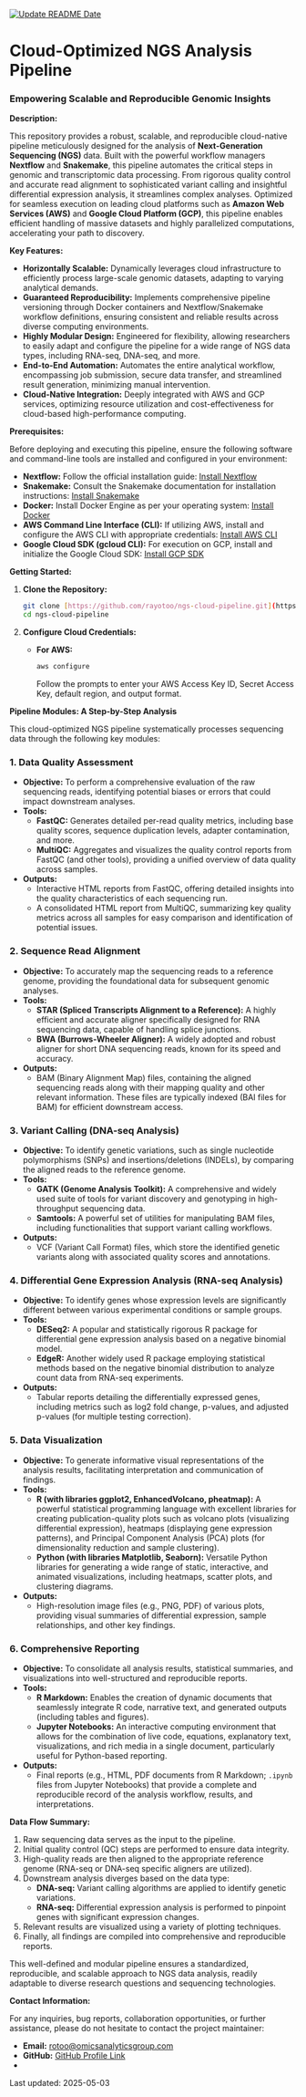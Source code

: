 [![Update README Date](https://github.com/rayotoo/Cloud-Based-NGS-Pipeline-Development/actions/workflows/update_readme_date.yml/badge.svg)](https://github.com/rayotoo/Cloud-Based-NGS-Pipeline-Development/actions/workflows/update_readme_date.yml)


# Cloud-Optimized NGS Analysis Pipeline

### Empowering Scalable and Reproducible Genomic Insights

**Description:**

This repository provides a robust, scalable, and reproducible cloud-native pipeline meticulously designed for the analysis of **Next-Generation Sequencing (NGS)** data. Built with the powerful workflow managers **Nextflow** and **Snakemake**, this pipeline automates the critical steps in genomic and transcriptomic data processing. From rigorous quality control and accurate read alignment to sophisticated variant calling and insightful differential expression analysis, it streamlines complex analyses. Optimized for seamless execution on leading cloud platforms such as **Amazon Web Services (AWS)** and **Google Cloud Platform (GCP)**, this pipeline enables efficient handling of massive datasets and highly parallelized computations, accelerating your path to discovery.

**Key Features:**

* **Horizontally Scalable:** Dynamically leverages cloud infrastructure to efficiently process large-scale genomic datasets, adapting to varying analytical demands.
* **Guaranteed Reproducibility:** Implements comprehensive pipeline versioning through Docker containers and Nextflow/Snakemake workflow definitions, ensuring consistent and reliable results across diverse computing environments.
* **Highly Modular Design:** Engineered for flexibility, allowing researchers to easily adapt and configure the pipeline for a wide range of NGS data types, including RNA-seq, DNA-seq, and more.
* **End-to-End Automation:** Automates the entire analytical workflow, encompassing job submission, secure data transfer, and streamlined result generation, minimizing manual intervention.
* **Cloud-Native Integration:** Deeply integrated with AWS and GCP services, optimizing resource utilization and cost-effectiveness for cloud-based high-performance computing.

**Prerequisites:**

Before deploying and executing this pipeline, ensure the following software and command-line tools are installed and configured in your environment:

* **Nextflow:** Follow the official installation guide: [Install Nextflow](https://www.nextflow.io/docs/latest/getstarted.html)
* **Snakemake:** Consult the Snakemake documentation for installation instructions: [Install Snakemake](https://snakemake.readthedocs.io/en/stable/getting_started/installation.html)
* **Docker:** Install Docker Engine as per your operating system: [Install Docker](https://docs.docker.com/get-docker/)
* **AWS Command Line Interface (CLI):** If utilizing AWS, install and configure the AWS CLI with appropriate credentials: [Install AWS CLI](https://docs.aws.amazon.com/cli/latest/userguide/getting-started-install.html)
* **Google Cloud SDK (gcloud CLI):** For execution on GCP, install and initialize the Google Cloud SDK: [Install GCP SDK](https://cloud.google.com/sdk/docs/install)

**Getting Started:**

1.  **Clone the Repository:**
    ```bash
    git clone [https://github.com/rayotoo/ngs-cloud-pipeline.git](https://github.com/rayotoo/ngs-cloud-pipeline.git)
    cd ngs-cloud-pipeline
    ```

2.  **Configure Cloud Credentials:**
    * **For AWS:**
        ```bash
        aws configure
        ```
        Follow the prompts to enter your AWS Access Key ID, Secret Access Key, default region, and output format.


**Pipeline Modules: A Step-by-Step Analysis**

This cloud-optimized NGS pipeline systematically processes sequencing data through the following key modules:

### 1. Data Quality Assessment

* **Objective:** To perform a comprehensive evaluation of the raw sequencing reads, identifying potential biases or errors that could impact downstream analyses.
* **Tools:**
    * **FastQC:** Generates detailed per-read quality metrics, including base quality scores, sequence duplication levels, adapter contamination, and more.
    * **MultiQC:** Aggregates and visualizes the quality control reports from FastQC (and other tools), providing a unified overview of data quality across samples.
* **Outputs:**
    * Interactive HTML reports from FastQC, offering detailed insights into the quality characteristics of each sequencing run.
    * A consolidated HTML report from MultiQC, summarizing key quality metrics across all samples for easy comparison and identification of potential issues.

### 2. Sequence Read Alignment

* **Objective:** To accurately map the sequencing reads to a reference genome, providing the foundational data for subsequent genomic analyses.
* **Tools:**
    * **STAR (Spliced Transcripts Alignment to a Reference):** A highly efficient and accurate aligner specifically designed for RNA sequencing data, capable of handling splice junctions.
    * **BWA (Burrows-Wheeler Aligner):** A widely adopted and robust aligner for short DNA sequencing reads, known for its speed and accuracy.
* **Outputs:**
    * BAM (Binary Alignment Map) files, containing the aligned sequencing reads along with their mapping quality and other relevant information. These files are typically indexed (BAI files for BAM) for efficient downstream access.

### 3. Variant Calling (DNA-seq Analysis)

* **Objective:** To identify genetic variations, such as single nucleotide polymorphisms (SNPs) and insertions/deletions (INDELs), by comparing the aligned reads to the reference genome.
* **Tools:**
    * **GATK (Genome Analysis Toolkit):** A comprehensive and widely used suite of tools for variant discovery and genotyping in high-throughput sequencing data.
    * **Samtools:** A powerful set of utilities for manipulating BAM files, including functionalities that support variant calling workflows.
* **Outputs:**
    * VCF (Variant Call Format) files, which store the identified genetic variants along with associated quality scores and annotations.

### 4. Differential Gene Expression Analysis (RNA-seq Analysis)

* **Objective:** To identify genes whose expression levels are significantly different between various experimental conditions or sample groups.
* **Tools:**
    * **DESeq2:** A popular and statistically rigorous R package for differential gene expression analysis based on a negative binomial model.
    * **EdgeR:** Another widely used R package employing statistical methods based on the negative binomial distribution to analyze count data from RNA-seq experiments.
* **Outputs:**
    * Tabular reports detailing the differentially expressed genes, including metrics such as log2 fold change, p-values, and adjusted p-values (for multiple testing correction).

### 5. Data Visualization

* **Objective:** To generate informative visual representations of the analysis results, facilitating interpretation and communication of findings.
* **Tools:**
    * **R (with libraries ggplot2, EnhancedVolcano, pheatmap):** A powerful statistical programming language with excellent libraries for creating publication-quality plots such as volcano plots (visualizing differential expression), heatmaps (displaying gene expression patterns), and Principal Component Analysis (PCA) plots (for dimensionality reduction and sample clustering).
    * **Python (with libraries Matplotlib, Seaborn):** Versatile Python libraries for generating a wide range of static, interactive, and animated visualizations, including heatmaps, scatter plots, and clustering diagrams.
* **Outputs:**
    * High-resolution image files (e.g., PNG, PDF) of various plots, providing visual summaries of differential expression, sample relationships, and other key findings.

### 6. Comprehensive Reporting

* **Objective:** To consolidate all analysis results, statistical summaries, and visualizations into well-structured and reproducible reports.
* **Tools:**
    * **R Markdown:** Enables the creation of dynamic documents that seamlessly integrate R code, narrative text, and generated outputs (including tables and figures).
    * **Jupyter Notebooks:** An interactive computing environment that allows for the combination of live code, equations, explanatory text, visualizations, and rich media in a single document, particularly useful for Python-based reporting.
* **Outputs:**
    * Final reports (e.g., HTML, PDF documents from R Markdown; `.ipynb` files from Jupyter Notebooks) that provide a complete and reproducible record of the analysis workflow, results, and interpretations.

**Data Flow Summary:**

1.  Raw sequencing data serves as the input to the pipeline.
2.  Initial quality control (QC) steps are performed to ensure data integrity.
3.  High-quality reads are then aligned to the appropriate reference genome (RNA-seq or DNA-seq specific aligners are utilized).
4.  Downstream analysis diverges based on the data type:
    * **DNA-seq:** Variant calling algorithms are applied to identify genetic variations.
    * **RNA-seq:** Differential expression analysis is performed to pinpoint genes with significant expression changes.
5.  Relevant results are visualized using a variety of plotting techniques.
6.  Finally, all findings are compiled into comprehensive and reproducible reports.

This well-defined and modular pipeline ensures a standardized, reproducible, and scalable approach to NGS data analysis, readily adaptable to diverse research questions and sequencing technologies.

**Contact Information:**

For any inquiries, bug reports, collaboration opportunities, or further assistance, please do not hesitate to contact the project maintainer:

* **Email:** rotoo@omicsanalyticsgroup.com
* **GitHub:** [GitHub Profile Link](https://github.com/rayotoo)
* 


Last updated: 2025-05-03
